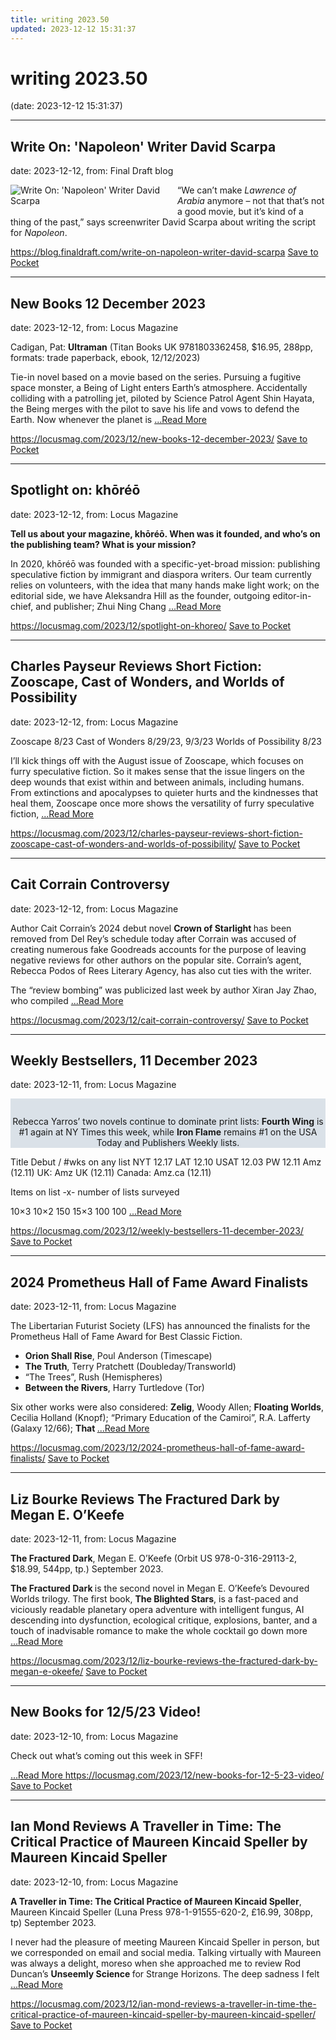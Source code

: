 ```yaml
---
title: writing 2023.50
updated: 2023-12-12 15:31:37
---
```


# writing 2023.50

(date: 2023-12-12 15:31:37)

---

## Write On: 'Napoleon' Writer David Scarpa

date: 2023-12-12, from: Final Draft blog

<div class="hs-featured-image-wrapper"> 
 <a href="https://blog.finaldraft.com/write-on-napoleon-writer-david-scarpa" title="" class="hs-featured-image-link"> <img src="https://blog.finaldraft.com/hubfs/Write%20On%20Napoleon%20Writer%20David%20Scarpa.png" alt="Write On: 'Napoleon' Writer David Scarpa" class="hs-featured-image" style="width:auto !important; max-width:50%; float:left; margin:0 15px 15px 0;"> </a> 
</div> 
<p>“We can’t make <em>Lawrence of Arabia</em> anymore – not that that’s not a good movie, but it’s kind of a thing of the past,” says screenwriter David Scarpa about writing the script for <em>Napoleon</em>.</p>

<span class="feed-item-link">
<a href="https://blog.finaldraft.com/write-on-napoleon-writer-david-scarpa">https://blog.finaldraft.com/write-on-napoleon-writer-david-scarpa</a> <a href="https://getpocket.com/save" class="pocket-btn" data-lang="en" data-save-url="https://blog.finaldraft.com/write-on-napoleon-writer-david-scarpa">Save to Pocket</a>
</span>

---

## New Books 12 December 2023

date: 2023-12-12, from: Locus Magazine

<p>Cadigan, Pat: <b>Ultraman</b>
(Titan Books UK 9781803362458, $16.95, 288pp, formats: trade paperback, ebook, 12/12/2023)</p>
<p>Tie-in novel based on a movie based on the series. Pursuing a fugitive space monster, a Being of Light enters Earth’s atmosphere. Accidentally colliding with a patrolling jet, piloted by Science Patrol Agent Shin Hayata, the Being merges with the pilot to save his life and vows to defend the Earth. Now whenever the planet is  <a href="https://locusmag.com/2023/12/new-books-12-december-2023/" class="read-more">...Read More </a></p>

<span class="feed-item-link">
<a href="https://locusmag.com/2023/12/new-books-12-december-2023/">https://locusmag.com/2023/12/new-books-12-december-2023/</a> <a href="https://getpocket.com/save" class="pocket-btn" data-lang="en" data-save-url="https://locusmag.com/2023/12/new-books-12-december-2023/">Save to Pocket</a>
</span>

---

## Spotlight on: khōréō

date: 2023-12-12, from: Locus Magazine

<p></p>
<p><strong>Tell us about your magazine, khōréō. When was it founded, and who’s on the publishing team? What is your mission?</strong></p>
<p>In 2020, khōréō was founded with a specific-yet-broad mission: publishing speculative fiction by immigrant and diaspora writers. Our team currently relies on volunteers, with the idea that many hands make light work; on the editorial side, we have Aleksandra Hill as the founder, outgoing editor-in-chief, and publisher; Zhui Ning Chang  <a href="https://locusmag.com/2023/12/spotlight-on-khoreo/" class="read-more">...Read More </a></p>

<span class="feed-item-link">
<a href="https://locusmag.com/2023/12/spotlight-on-khoreo/">https://locusmag.com/2023/12/spotlight-on-khoreo/</a> <a href="https://getpocket.com/save" class="pocket-btn" data-lang="en" data-save-url="https://locusmag.com/2023/12/spotlight-on-khoreo/">Save to Pocket</a>
</span>

---

## Charles Payseur Reviews Short Fiction: Zooscape, Cast of Wonders, and Worlds of Possibility

date: 2023-12-12, from: Locus Magazine

<p>Zooscape 8/23
Cast of Wonders 8/29/23, 9/3/23
Worlds of Possibility 8/23</p>
<p>I’ll kick things off with the August issue of Zooscape, which focuses on furry specula­tive fiction. So it makes sense that the issue lingers on the deep wounds that exist within and between animals, including humans. From extinctions and apocalypses to quieter hurts and the kindnesses that heal them, Zooscape once more shows the versatility of furry speculative fiction,  <a href="https://locusmag.com/2023/12/charles-payseur-reviews-short-fiction-zooscape-cast-of-wonders-and-worlds-of-possibility/" class="read-more">...Read More </a></p>

<span class="feed-item-link">
<a href="https://locusmag.com/2023/12/charles-payseur-reviews-short-fiction-zooscape-cast-of-wonders-and-worlds-of-possibility/">https://locusmag.com/2023/12/charles-payseur-reviews-short-fiction-zooscape-cast-of-wonders-and-worlds-of-possibility/</a> <a href="https://getpocket.com/save" class="pocket-btn" data-lang="en" data-save-url="https://locusmag.com/2023/12/charles-payseur-reviews-short-fiction-zooscape-cast-of-wonders-and-worlds-of-possibility/">Save to Pocket</a>
</span>

---

## Cait Corrain Controversy

date: 2023-12-12, from: Locus Magazine

<p>Author Cait Corrain&#8217;s 2024 debut novel <strong>Crown of Starlight </strong>has been removed from Del Rey&#8217;s schedule today after Corrain was accused of creating numerous fake Goodreads accounts for the purpose of leaving negative reviews for other authors on the popular site. Corrain&#8217;s agent, Rebecca Podos of Rees Literary Agency, has also cut ties with the writer.</p>
<p>The &#8220;review bombing&#8221; was publicized last week by author Xiran Jay Zhao, who compiled  <a href="https://locusmag.com/2023/12/cait-corrain-controversy/" class="read-more">...Read More </a></p>

<span class="feed-item-link">
<a href="https://locusmag.com/2023/12/cait-corrain-controversy/">https://locusmag.com/2023/12/cait-corrain-controversy/</a> <a href="https://getpocket.com/save" class="pocket-btn" data-lang="en" data-save-url="https://locusmag.com/2023/12/cait-corrain-controversy/">Save to Pocket</a>
</span>

---

## Weekly Bestsellers, 11 December 2023

date: 2023-12-11, from: Locus Magazine

<div style="background-color: #dae1e8; padding: 14px 0px 0px 0px; text-align: center;">
<p>Rebecca Yarros&#8217; two novels continue to dominate print lists: <b>Fourth Wing</b> is #1 again at NY Times this week, while <b>Iron Flame</b> remains #1 on the USA Today and Publishers Weekly lists.</p>
</div>




<p></p>



Title
Debut / #wks on any list
NYT
12.17
LAT
12.10
USAT 
12.03
PW 
12.11
Amz 
(12.11)
UK:
Amz UK 
(12.11)
Canada:
Amz.ca 
(12.11)


Items on list -x- number of lists surveyed

10&#215;3
10&#215;2
150
15&#215;3
100
100 <a href="https://locusmag.com/2023/12/weekly-bestsellers-11-december-2023/" class="read-more">...Read More </a>

<span class="feed-item-link">
<a href="https://locusmag.com/2023/12/weekly-bestsellers-11-december-2023/">https://locusmag.com/2023/12/weekly-bestsellers-11-december-2023/</a> <a href="https://getpocket.com/save" class="pocket-btn" data-lang="en" data-save-url="https://locusmag.com/2023/12/weekly-bestsellers-11-december-2023/">Save to Pocket</a>
</span>

---

## 2024 Prometheus Hall of Fame Award Finalists

date: 2023-12-11, from: Locus Magazine

<p>The Libertarian Futurist Society (LFS) has announced the finalists for the Prometheus Hall of Fame Award for Best Classic Fiction.</p>
<div class="mynomorebulletlist">
<ul>
<li><strong>Orion Shall Rise</strong>, Poul Anderson (Timescape)</li>
<li><strong>The Truth</strong>, Terry Pratchett (Doubleday/Transworld)</li>
<li>&#8220;The Trees&#8221;, Rush (Hemispheres)</li>
<li><b>Between the Rivers</b>, Harry Turtledove (Tor)</li>
</ul>
</div>
<p>Six other works were also considered: <strong>Zelig</strong>, Woody Allen; <strong>Floating Worlds</strong>, Cecilia Holland (Knopf); “Primary Education of the Camiroi”, R.A. Lafferty (Galaxy 12/66); <b>That </b> <a href="https://locusmag.com/2023/12/2024-prometheus-hall-of-fame-award-finalists/" class="read-more">...Read More </a></p>

<span class="feed-item-link">
<a href="https://locusmag.com/2023/12/2024-prometheus-hall-of-fame-award-finalists/">https://locusmag.com/2023/12/2024-prometheus-hall-of-fame-award-finalists/</a> <a href="https://getpocket.com/save" class="pocket-btn" data-lang="en" data-save-url="https://locusmag.com/2023/12/2024-prometheus-hall-of-fame-award-finalists/">Save to Pocket</a>
</span>

---

## Liz Bourke Reviews The Fractured Dark by Megan E. O’Keefe

date: 2023-12-11, from: Locus Magazine

<p><strong>The Fractured Dark</strong>, Megan E. O’Keefe (Orbit US 978-0-316-29113-2, $18.99, 544pp, tp.) Sep­tember 2023.</p>
<p><strong>The Fractured Dark </strong>is the second novel in Megan E. O’Keefe’s Devoured Worlds trilogy. The first book, <strong>The Blighted Stars</strong>, is a fast-paced and viciously readable planetary opera adventure with intelligent fungus, AI descending into dysfunc­tion, ecological critique, explosions, banter, and a touch of inadvisable romance to make the whole cocktail go down more  <a href="https://locusmag.com/2023/12/liz-bourke-reviews-the-fractured-dark-by-megan-e-okeefe/" class="read-more">...Read More </a></p>

<span class="feed-item-link">
<a href="https://locusmag.com/2023/12/liz-bourke-reviews-the-fractured-dark-by-megan-e-okeefe/">https://locusmag.com/2023/12/liz-bourke-reviews-the-fractured-dark-by-megan-e-okeefe/</a> <a href="https://getpocket.com/save" class="pocket-btn" data-lang="en" data-save-url="https://locusmag.com/2023/12/liz-bourke-reviews-the-fractured-dark-by-megan-e-okeefe/">Save to Pocket</a>
</span>

---

## New Books for 12/5/23 Video!

date: 2023-12-10, from: Locus Magazine

<p>Check out what&#8217;s coming out this week in SFF!</p>
<div class="jetpack-video-wrapper"></div> <a href="https://locusmag.com/2023/12/new-books-for-12-5-23-video/" class="read-more">...Read More </a>

<span class="feed-item-link">
<a href="https://locusmag.com/2023/12/new-books-for-12-5-23-video/">https://locusmag.com/2023/12/new-books-for-12-5-23-video/</a> <a href="https://getpocket.com/save" class="pocket-btn" data-lang="en" data-save-url="https://locusmag.com/2023/12/new-books-for-12-5-23-video/">Save to Pocket</a>
</span>

---

## Ian Mond Reviews A Traveller in Time: The Critical Practice of Maureen Kincaid Speller by Maureen Kincaid Speller

date: 2023-12-10, from: Locus Magazine

<p><strong>A Traveller in Time: The Critical Practice of Maureen Kincaid Speller</strong>, Maureen Kincaid Speller (Luna Press 978-1-91555-620-2, £16.99, 308pp, tp) September 2023.</p>
<p>I never had the pleasure of meeting Maureen Kincaid Speller in person, but we correspond­ed on email and social media. Talking virtu­ally with Maureen was always a delight, moreso when she approached me to review Rod Duncan’s <strong>Unseemly Science </strong>for Strange Horizons. The deep sadness I felt  <a href="https://locusmag.com/2023/12/ian-mond-reviews-a-traveller-in-time-the-critical-practice-of-maureen-kincaid-speller-by-maureen-kincaid-speller/" class="read-more">...Read More </a></p>

<span class="feed-item-link">
<a href="https://locusmag.com/2023/12/ian-mond-reviews-a-traveller-in-time-the-critical-practice-of-maureen-kincaid-speller-by-maureen-kincaid-speller/">https://locusmag.com/2023/12/ian-mond-reviews-a-traveller-in-time-the-critical-practice-of-maureen-kincaid-speller-by-maureen-kincaid-speller/</a> <a href="https://getpocket.com/save" class="pocket-btn" data-lang="en" data-save-url="https://locusmag.com/2023/12/ian-mond-reviews-a-traveller-in-time-the-critical-practice-of-maureen-kincaid-speller-by-maureen-kincaid-speller/">Save to Pocket</a>
</span>



<script type="text/javascript">!function(d,i){if(!d.getElementById(i)){var j=d.createElement("script");j.id=i;j.src="https://widgets.getpocket.com/v1/j/btn.js?v=1";var w=d.getElementById(i);d.body.appendChild(j);}}(document,"pocket-btn-js");</script>

